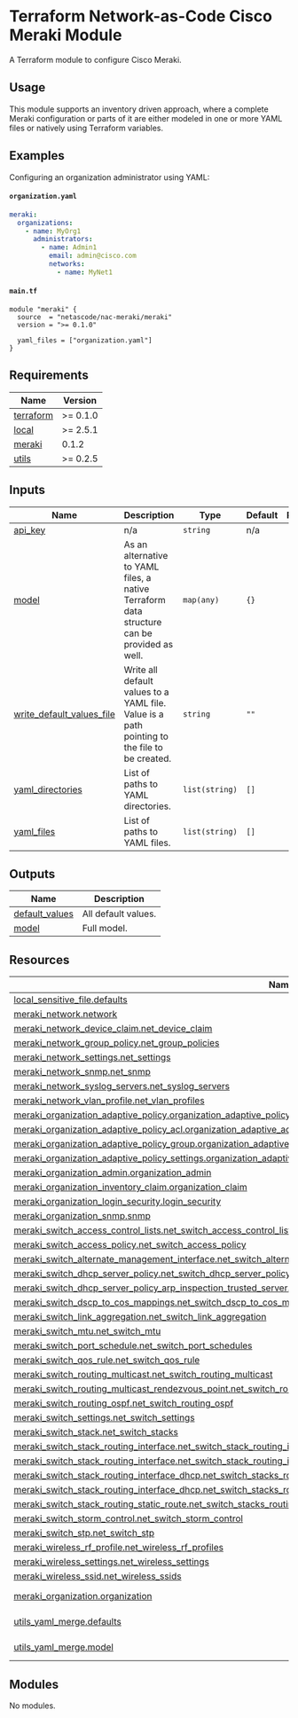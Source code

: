 <!-- BEGIN_TF_DOCS -->
# Terraform Network-as-Code Cisco Meraki Module

A Terraform module to configure Cisco Meraki.

## Usage

This module supports an inventory driven approach, where a complete Meraki configuration or parts of it are either modeled in one or more YAML files or natively using Terraform variables.

## Examples

Configuring an organization administrator using YAML:

#### `organization.yaml`

```yaml
meraki:
  organizations:
    - name: MyOrg1
      administrators:
        - name: Admin1
          email: admin@cisco.com
          networks:
            - name: MyNet1
```

#### `main.tf`

```hcl
module "meraki" {
  source  = "netascode/nac-meraki/meraki"
  version = ">= 0.1.0"

  yaml_files = ["organization.yaml"]
}
```

## Requirements

| Name | Version |
|------|---------|
| <a name="requirement_terraform"></a> [terraform](#requirement\_terraform) | >= 0.1.0 |
| <a name="requirement_local"></a> [local](#requirement\_local) | >= 2.5.1 |
| <a name="requirement_meraki"></a> [meraki](#requirement\_meraki) | 0.1.2 |
| <a name="requirement_utils"></a> [utils](#requirement\_utils) | >= 0.2.5 |
## Inputs

| Name | Description | Type | Default | Required |
|------|-------------|------|---------|:--------:|
| <a name="input_api_key"></a> [api\_key](#input\_api\_key) | n/a | `string` | n/a | yes |
| <a name="input_model"></a> [model](#input\_model) | As an alternative to YAML files, a native Terraform data structure can be provided as well. | `map(any)` | `{}` | no |
| <a name="input_write_default_values_file"></a> [write\_default\_values\_file](#input\_write\_default\_values\_file) | Write all default values to a YAML file. Value is a path pointing to the file to be created. | `string` | `""` | no |
| <a name="input_yaml_directories"></a> [yaml\_directories](#input\_yaml\_directories) | List of paths to YAML directories. | `list(string)` | `[]` | no |
| <a name="input_yaml_files"></a> [yaml\_files](#input\_yaml\_files) | List of paths to YAML files. | `list(string)` | `[]` | no |
## Outputs

| Name | Description |
|------|-------------|
| <a name="output_default_values"></a> [default\_values](#output\_default\_values) | All default values. |
| <a name="output_model"></a> [model](#output\_model) | Full model. |
## Resources

| Name | Type |
|------|------|
| [local_sensitive_file.defaults](https://registry.terraform.io/providers/hashicorp/local/latest/docs/resources/sensitive_file) | resource |
| [meraki_network.network](https://registry.terraform.io/providers/CiscoDevNet/meraki/0.1.2/docs/resources/network) | resource |
| [meraki_network_device_claim.net_device_claim](https://registry.terraform.io/providers/CiscoDevNet/meraki/0.1.2/docs/resources/network_device_claim) | resource |
| [meraki_network_group_policy.net_group_policies](https://registry.terraform.io/providers/CiscoDevNet/meraki/0.1.2/docs/resources/network_group_policy) | resource |
| [meraki_network_settings.net_settings](https://registry.terraform.io/providers/CiscoDevNet/meraki/0.1.2/docs/resources/network_settings) | resource |
| [meraki_network_snmp.net_snmp](https://registry.terraform.io/providers/CiscoDevNet/meraki/0.1.2/docs/resources/network_snmp) | resource |
| [meraki_network_syslog_servers.net_syslog_servers](https://registry.terraform.io/providers/CiscoDevNet/meraki/0.1.2/docs/resources/network_syslog_servers) | resource |
| [meraki_network_vlan_profile.net_vlan_profiles](https://registry.terraform.io/providers/CiscoDevNet/meraki/0.1.2/docs/resources/network_vlan_profile) | resource |
| [meraki_organization_adaptive_policy.organization_adaptive_policy](https://registry.terraform.io/providers/CiscoDevNet/meraki/0.1.2/docs/resources/organization_adaptive_policy) | resource |
| [meraki_organization_adaptive_policy_acl.organization_adaptive_acls](https://registry.terraform.io/providers/CiscoDevNet/meraki/0.1.2/docs/resources/organization_adaptive_policy_acl) | resource |
| [meraki_organization_adaptive_policy_group.organization_adaptive_group](https://registry.terraform.io/providers/CiscoDevNet/meraki/0.1.2/docs/resources/organization_adaptive_policy_group) | resource |
| [meraki_organization_adaptive_policy_settings.organization_adaptive_policy_settings](https://registry.terraform.io/providers/CiscoDevNet/meraki/0.1.2/docs/resources/organization_adaptive_policy_settings) | resource |
| [meraki_organization_admin.organization_admin](https://registry.terraform.io/providers/CiscoDevNet/meraki/0.1.2/docs/resources/organization_admin) | resource |
| [meraki_organization_inventory_claim.organization_claim](https://registry.terraform.io/providers/CiscoDevNet/meraki/0.1.2/docs/resources/organization_inventory_claim) | resource |
| [meraki_organization_login_security.login_security](https://registry.terraform.io/providers/CiscoDevNet/meraki/0.1.2/docs/resources/organization_login_security) | resource |
| [meraki_organization_snmp.snmp](https://registry.terraform.io/providers/CiscoDevNet/meraki/0.1.2/docs/resources/organization_snmp) | resource |
| [meraki_switch_access_control_lists.net_switch_access_control_lists](https://registry.terraform.io/providers/CiscoDevNet/meraki/0.1.2/docs/resources/switch_access_control_lists) | resource |
| [meraki_switch_access_policy.net_switch_access_policy](https://registry.terraform.io/providers/CiscoDevNet/meraki/0.1.2/docs/resources/switch_access_policy) | resource |
| [meraki_switch_alternate_management_interface.net_switch_alternate_management_interface](https://registry.terraform.io/providers/CiscoDevNet/meraki/0.1.2/docs/resources/switch_alternate_management_interface) | resource |
| [meraki_switch_dhcp_server_policy.net_switch_dhcp_server_policy](https://registry.terraform.io/providers/CiscoDevNet/meraki/0.1.2/docs/resources/switch_dhcp_server_policy) | resource |
| [meraki_switch_dhcp_server_policy_arp_inspection_trusted_server.net_switch_dhcp_server_policy_arp_inspection_trusted_server](https://registry.terraform.io/providers/CiscoDevNet/meraki/0.1.2/docs/resources/switch_dhcp_server_policy_arp_inspection_trusted_server) | resource |
| [meraki_switch_dscp_to_cos_mappings.net_switch_dscp_to_cos_mappings](https://registry.terraform.io/providers/CiscoDevNet/meraki/0.1.2/docs/resources/switch_dscp_to_cos_mappings) | resource |
| [meraki_switch_link_aggregation.net_switch_link_aggregation](https://registry.terraform.io/providers/CiscoDevNet/meraki/0.1.2/docs/resources/switch_link_aggregation) | resource |
| [meraki_switch_mtu.net_switch_mtu](https://registry.terraform.io/providers/CiscoDevNet/meraki/0.1.2/docs/resources/switch_mtu) | resource |
| [meraki_switch_port_schedule.net_switch_port_schedules](https://registry.terraform.io/providers/CiscoDevNet/meraki/0.1.2/docs/resources/switch_port_schedule) | resource |
| [meraki_switch_qos_rule.net_switch_qos_rule](https://registry.terraform.io/providers/CiscoDevNet/meraki/0.1.2/docs/resources/switch_qos_rule) | resource |
| [meraki_switch_routing_multicast.net_switch_routing_multicast](https://registry.terraform.io/providers/CiscoDevNet/meraki/0.1.2/docs/resources/switch_routing_multicast) | resource |
| [meraki_switch_routing_multicast_rendezvous_point.net_switch_routing_multicast_rendezvous_point](https://registry.terraform.io/providers/CiscoDevNet/meraki/0.1.2/docs/resources/switch_routing_multicast_rendezvous_point) | resource |
| [meraki_switch_routing_ospf.net_switch_routing_ospf](https://registry.terraform.io/providers/CiscoDevNet/meraki/0.1.2/docs/resources/switch_routing_ospf) | resource |
| [meraki_switch_settings.net_switch_settings](https://registry.terraform.io/providers/CiscoDevNet/meraki/0.1.2/docs/resources/switch_settings) | resource |
| [meraki_switch_stack.net_switch_stacks](https://registry.terraform.io/providers/CiscoDevNet/meraki/0.1.2/docs/resources/switch_stack) | resource |
| [meraki_switch_stack_routing_interface.net_switch_stack_routing_interface_first](https://registry.terraform.io/providers/CiscoDevNet/meraki/0.1.2/docs/resources/switch_stack_routing_interface) | resource |
| [meraki_switch_stack_routing_interface.net_switch_stack_routing_interface_not_first](https://registry.terraform.io/providers/CiscoDevNet/meraki/0.1.2/docs/resources/switch_stack_routing_interface) | resource |
| [meraki_switch_stack_routing_interface_dhcp.net_switch_stacks_routing_interfaces_dhcp_first](https://registry.terraform.io/providers/CiscoDevNet/meraki/0.1.2/docs/resources/switch_stack_routing_interface_dhcp) | resource |
| [meraki_switch_stack_routing_interface_dhcp.net_switch_stacks_routing_interfaces_dhcp_not_first](https://registry.terraform.io/providers/CiscoDevNet/meraki/0.1.2/docs/resources/switch_stack_routing_interface_dhcp) | resource |
| [meraki_switch_stack_routing_static_route.net_switch_stacks_routing_static_route](https://registry.terraform.io/providers/CiscoDevNet/meraki/0.1.2/docs/resources/switch_stack_routing_static_route) | resource |
| [meraki_switch_storm_control.net_switch_storm_control](https://registry.terraform.io/providers/CiscoDevNet/meraki/0.1.2/docs/resources/switch_storm_control) | resource |
| [meraki_switch_stp.net_switch_stp](https://registry.terraform.io/providers/CiscoDevNet/meraki/0.1.2/docs/resources/switch_stp) | resource |
| [meraki_wireless_rf_profile.net_wireless_rf_profiles](https://registry.terraform.io/providers/CiscoDevNet/meraki/0.1.2/docs/resources/wireless_rf_profile) | resource |
| [meraki_wireless_settings.net_wireless_settings](https://registry.terraform.io/providers/CiscoDevNet/meraki/0.1.2/docs/resources/wireless_settings) | resource |
| [meraki_wireless_ssid.net_wireless_ssids](https://registry.terraform.io/providers/CiscoDevNet/meraki/0.1.2/docs/resources/wireless_ssid) | resource |
| [meraki_organization.organization](https://registry.terraform.io/providers/CiscoDevNet/meraki/0.1.2/docs/data-sources/organization) | data source |
| [utils_yaml_merge.defaults](https://registry.terraform.io/providers/netascode/utils/latest/docs/data-sources/yaml_merge) | data source |
| [utils_yaml_merge.model](https://registry.terraform.io/providers/netascode/utils/latest/docs/data-sources/yaml_merge) | data source |
## Modules

No modules.
<!-- END_TF_DOCS -->
